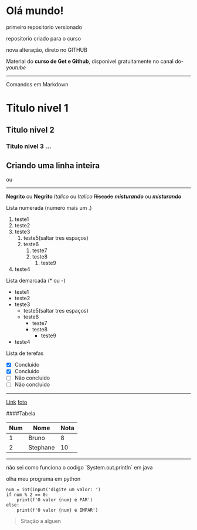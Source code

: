 # Olá mundo!
 primeiro repositorio versionado

repositorio criado para o curso

nova alteração, direto no GITHUB

Material do **curso de Get e Github**, disponivel gratuitamente no canal do- *youtube*
 
_____________________________________________________________________________________ 
 
Comandos em Markdown

# Titulo nivel 1
## Titulo nivel 2
### Titulo nivel 3 ...

Criando uma linha inteira
---
ou
***

__Negrito__ ou **Negrito**
_Italico_ ou *Italico*
~~Riscado~~
__*misturando*__ ou **_misturando_**

Lista numerada (numero mais um .)
1. teste1
1. teste2
1. teste3
   1. teste5(saltar tres espaços)
   1. teste6
      1. teste7
      1. teste8
         1. teste9
1. teste4

Lista demarcada (* ou -)
* teste1
* teste2
* teste3
   * teste5(saltar tres espaços)
   * teste6
      * teste7
      * teste8
         * teste9
* teste4

Lista de terefas
- [x] Concluido
- [x] Concluido
- [ ] Não concluido
- [ ] Não concluido

---

[Link](https://github.com/brchaves)
[foto](https://avatars1.githubusercontent.com/u/9919?s=200&v=4)

####Tabela

Num | Nome | Nota
---|---|---
1 | Bruno | 8
2 | Stephane | 10

---

não sei como funciona o codigo ´System.out.println´ em java

olha meu programa em python

```
num = int(input('digite um valor: ')
if num % 2 == 0:
    print(f'O valor {num} é PAR')
else:
    print(f'O valor {num} é IMPAR')
```

> Sitação a alguen
